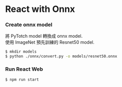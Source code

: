# React with Onnx

### Create onnx model
將 PyTotch model 轉換成 onnx model.  
使用 ImageNet 預先訓練的 Resnet50 model.

``` sh
$ mkdir models
$ python ./onnx/convert.py -o models/resnet50.onnx
```

### Run React Web
``` sh
$ npm run start
```
